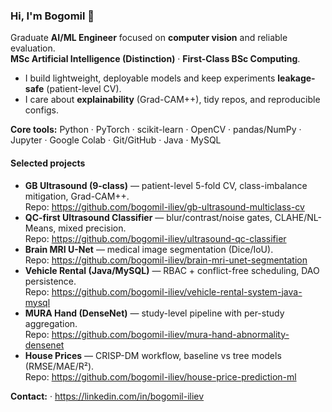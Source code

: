 ### Hi, I'm Bogomil 👋

Graduate **AI/ML Engineer** focused on **computer vision** and reliable evaluation.  
**MSc Artificial Intelligence (Distinction)** · **First-Class BSc Computing**.

- I build lightweight, deployable models and keep experiments **leakage-safe** (patient-level CV).
- I care about **explainability** (Grad-CAM++), tidy repos, and reproducible configs.

**Core tools:** Python · PyTorch · scikit-learn · OpenCV · pandas/NumPy · Jupyter · Google Colab · Git/GitHub · Java · MySQL

#### Selected projects
- **GB Ultrasound (9-class)** — patient-level 5-fold CV, class-imbalance mitigation, Grad-CAM++.  
  Repo: https://github.com/bogomil-iliev/gb-ultrasound-multiclass-cv
- **QC-first Ultrasound Classifier** — blur/contrast/noise gates, CLAHE/NL-Means, mixed precision.  
  Repo: https://github.com/bogomil-iliev/ultrasound-qc-classifier
- **Brain MRI U-Net** — medical image segmentation (Dice/IoU).  
  Repo: https://github.com/bogomil-iliev/brain-mri-unet-segmentation
- **Vehicle Rental (Java/MySQL)** — RBAC + conflict-free scheduling, DAO persistence.  
  Repo: https://github.com/bogomil-iliev/vehicle-rental-system-java-mysql
- **MURA Hand (DenseNet)** — study-level pipeline with per-study aggregation.  
  Repo: https://github.com/bogomil-iliev/mura-hand-abnormality-densenet
- **House Prices** — CRISP-DM workflow, baseline vs tree models (RMSE/MAE/R²).  
  Repo: https://github.com/bogomil-iliev/house-price-prediction-ml

**Contact:** · https://linkedin.com/in/bogomil-iliev

